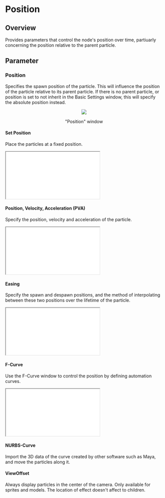 ﻿# Position

## Overview

Provides parameters that control the node's position over time, partiuarly concerning the position relative to the parent particle.

## Parameter

### Position

Specifies the spawn position of the particle. This will influence the position of the particle relative to its parent particle. If there is no parent particle, or position is set to not inherit in the Basic Settings window, this will specify the absolute position instead.

<div align="center">
<img src="../../img/Tutorial/02_position_en.png">
<p>"Position" window</p>
</div>

#### Set Position

Place the particles at a fixed position.
<iframe src='../../Effects/viewer_en.html#References/Position/setposition.efkefc' class='effect'></iframe>



#### Position, Velocity, Acceleration (PVA)

Specify the position, velocity and acceleration of the particle.
<iframe src='../../Effects/viewer_en.html#References/Position/movingposition.efkefc' class='effect'></iframe>

#### Easing

Specify the spawn and despawn positions, and the method of interpolating between these two positions over the lifetime of the particle.
<iframe src='../../Effects/viewer_en.html#References/Position/easing.efkefc' class='effect'></iframe>

#### F-Curve

Use the F-Curve window to control the position by defining automation curves.
<iframe src='../../Effects/viewer_en.html#References/Position/f_curve.efkefc' class='effect'></iframe>

#### NURBS-Curve

Import the 3D data of the curve created by other software such as Maya, and move the particles along it.

#### ViewOffset

Always display particles in the center of the camera.
Only available for sprites and models.
The location of effect doesn't affect to children.
